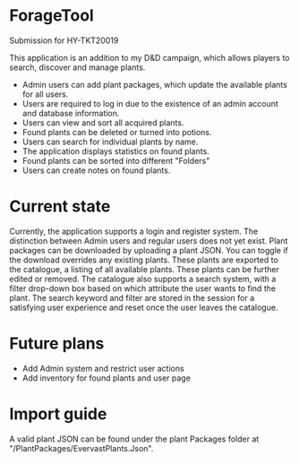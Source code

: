 # ForageTool
Submission for HY-TKT20019

This application is an addition to my D&D campaign, which allows players to search, discover and manage plants.

- Admin users can add plant packages, which update the available plants for all users.
- Users are required to log in due to the existence of an admin account and database information.
- Users can view and sort all acquired plants.
- Found plants can be deleted or turned into potions.
- Users can search for individual plants by name.
- The application displays statistics on found plants.
- Found plants can be sorted into different "Folders"
- Users can create notes on found plants.


# Current state
Currently, the application supports a login and register system. The distinction between Admin users and regular users does not yet exist.
Plant packages can be downloaded by uploading a plant JSON. You can toggle if the download overrides any existing plants. 
These plants are exported to the catalogue, a listing of all available plants. These plants can be further edited or removed.
The catalogue also supports a search system, with a filter drop-down box based on which attribute the user wants to find the plant.
The search keyword and filter are stored in the session for a satisfying user experience and reset once the user leaves the catalogue.

# Future plans
- Add Admin system and restrict user actions
- Add inventory for found plants and user page

# Import guide
A valid plant JSON can be found under the plant Packages folder at "/PlantPackages/EvervastPlants.Json".